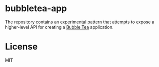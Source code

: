 # bubbletea-app

The repository contains an experimental pattern that attempts to expose a higher-level API for creating a [Bubble Tea](https://github.com/charmbracelet/bubbletea) application.

# License

MIT
